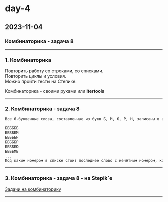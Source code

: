 # day-4  

## 2023-11-04  

### Комбинаторика - задача 8  

---  

### 1. Комбинаторика  

Повторить работу со строками, со списками.  
Повторить циклы и условия.  
Можно пройти тесты на Степике.  

Комбинаторика - своими руками или **itertools**  

---  

### 2. Комбинаторика - задача 8  

```txt
Все 6-буквенные слова, составленные из букв Б, М, Ю, Р, Н, записаны в алфавитном порядке и пронумерованы. Вот начало списка:

ББББББ
БББББМ
БББББН
БББББР
БББББЮ
ББББМБ
...
Под каким номером в списке стоит последнее слово с нечётным номером, которое не начинается с буквы М, содержит не менее двух букв Р и не содержит букв Ю?
```

---  

### 3. Комбинаторика - задача 8 - на Stepik`е  

[Задачи на комбинаторику](https://stepik.org/lesson/1126168/step/1?unit=1137662)  

---  

